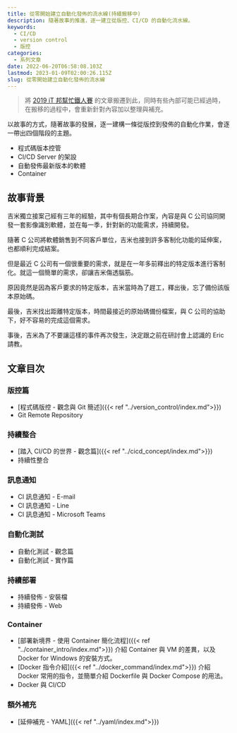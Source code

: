 ```yaml
---
title: 從零開始建立自動化發佈的流水線(持續搬移中)
description: 隨著故事的推進，逐一建立從版控、CI/CD 的自動化流水線。
keywords:
  - CI/CD
  - version control
  - 版控
categories:
  - 系列文章
date: 2022-06-20T06:58:08.103Z
lastmod: 2023-01-09T02:00:26.115Z
slug: 從零開始建立自動化發佈的流水線
---
```


> 將 [2019 iT 邦幫忙鐵人賽](https://ithelp.ithome.com.tw/users/20107551/ironman/1906) 的文章搬遷到此，同時有些內部可能已經過時，在搬移的過程中，會重新針對內容加以整理與補充。

以故事的方式，隨著故事的發展，逐一建構一條從版控到發佈的自動化作業，會逐一帶出四個階段的主題。

- 程式碼版本控管
- CI/CD Server 的架設
- 自動發佈最新版本的軟體
- Container

<!--more-->

## 故事背景

吉米獨立接案己經有三年的經驗，其中有個長期合作案，內容是與 C 公司協同開發一套影像識別軟體，並在每一季，針對新的功能需求，持續開發。

隨著 C 公司將軟體銷售到不同客戶單位，吉米也接到許多客制化功能的延伸案，也都順利完成結案。

但是最近 C 公司有一個很重要的需求，就是在一年多前釋出的特定版本進行客制化。就這一個簡單的需求，卻讓吉米傷透腦筋。

原因竟然是因為客戶要求的特定版本，吉米當時為了趕工，釋出後，忘了備份該版本原始碼。

最後，吉米找出距離特定版本，時間最接近的原始碼備份檔案，與 C 公司的協助下，好不容易的完成這個需求。

事後，吉米為了不要讓這樣的事件再次發生，決定跟之前在研討會上認識的 Eric 請教。

## 文章目次

### 版控篇

- [程式碼版控 - 觀念與 Git 簡述]({{< ref "../version_control/index.md">}})
- Git Remote Repository

### 持續整合

- [踏入 CI/CD 的世界 - 觀念篇]({{< ref "../cicd_concept/index.md">}})
- 持續性整合

### 訊息通知

- CI 訊息通知 - E-mail
- CI 訊息通知 - Line
- CI 訊息通知 - Microsoft Teams

### 自動化測試

- 自動化測試 - 觀念篇
- 自動化測試 - 實作篇

### 持續部署

- 持續發佈 - 安裝檔
- 持續發佈 - Web

### Container

- [部署新境界 - 使用 Container 簡化流程]({{< ref "../container_intro/index.md">}}) 介紹 Container 與 VM 的差異，以及 Docker for Windows 的安裝方式。
- [Docker 指令介紹]({{< ref "../docker_command/index.md">}}) 介紹 Docker 常用的指令，並簡單介紹 Dockerfile 與 Docker Compose 的用法。
- Docker 與 CI/CD

### 額外補充

- [延伸補充 - YAML]({{< ref "../yaml/index.md">}})
